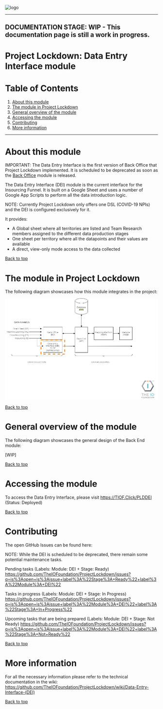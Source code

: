 <a id="top"></a>
![logo](https://user-images.githubusercontent.com/9198668/85232285-68543380-b430-11ea-8353-1aafb79baf78.png)
***

## DOCUMENTATION STAGE: WIP - This documentation page is still a work in progress.

# Project Lockdown: Data Entry Interface module

# Table of Contents
1. [About this module](#about-this-module)
2. [The module in Project Lockdown](#the-module-in-project-lockdown)
3. [General overview of the module](#general-overview-of-the-module)
4. [Accessing the module](#accessing-the-module)
5. [Contributing](#contributing)
6. [More information](#more-information)

***

# About this module

IMPORTANT: The Data Entry Interface is the first version of Back Office that Project Lockdown implemented. It is scheduled to be deprecated as soon as the [Back Office](https://github.com/TheIOFoundation/ProjectLockdown/wiki/Back-Office-(BO)) module is released.

The Data Entry Interface (DEI) module is the current interface for the Insourcing Funnel.
It is built on a Google Sheet and uses a number of Google App Scripts to perform all the data introduction logic.

NOTE: Currently Project Lockdown only offers one DSL (COVID-19 NPIs) and the DEI is configured exclusively for it.

It provides:
- A Global sheet where all territories are listed and Team Research members assigned to the different data production stages
- One sheet per territory where all the datapoints and their values are available
- A direct, view-only mode access to the data collected

<a href="#top">Back to top</a>

# The module in Project Lockdown
The following diagram showcases how this module integrates in the project:

<img src="https://github.com/TheIOFoundation/ProjectLockdown/blob/master/docs/Diagrams/%5BTIOF%20PLD%5D%20Docs%20%5BP%5D%20General%20Modules%20Diagram%20Focus%20DEI%20ENG%20v1.0.png" alt="DEI in Project Lockdown general diagram" title="DEI in Project Lockdown general diagram"/>

<a href="#top">Back to top</a>

# General overview of the module
The following diagram showcases the general design of the Back End module:

[WIP]

<a href="#top">Back to top</a>

# Accessing the module
To access the Data Entry Interface, please visit
https://TIOF.Click/PLDDEI
(Status: Deployed)

<a href="#top">Back to top</a>

# Contributing
The open GitHub Issues can be found here:

NOTE: While the DEI is scheduled to be deprecated, there remain some potential maintenance tasks.

Pending tasks (Labels: Module: DEI + Stage: Ready)
https://github.com/TheIOFoundation/ProjectLockdown/issues?q=is%3Aopen+is%3Aissue+label%3A%22Stage%3A+Ready%22+label%3A%22Module%3A+DEI%22

Tasks in progress (Labels: Module: DEI + Stage: In Progress)
https://github.com/TheIOFoundation/ProjectLockdown/issues?q=is%3Aopen+is%3Aissue+label%3A%22Module%3A+DEI%22+label%3A%22Stage%3A+In+Progress%22

Upcoming tasks that are being prepared (Labels: Module: DEI + Stage: Not Ready)
https://github.com/TheIOFoundation/ProjectLockdown/issues?q=is%3Aopen+is%3Aissue+label%3A%22Module%3A+DEI%22+label%3A%22Stage%3A+Not+Ready%22

<a href="#top">Back to top</a>

# More information
For all the necessary information please refer to the technical documentation in the wiki:
https://github.com/TheIOFoundation/ProjectLockdown/wiki/Data-Entry-Interface-(DEI)

<a href="#top">Back to top</a>
